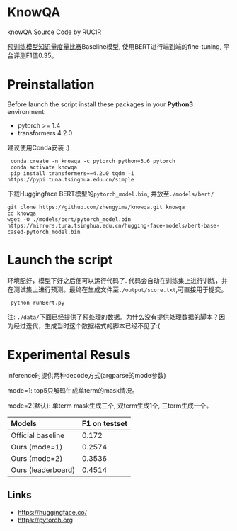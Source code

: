 
# KnowQA

knowQA Source Code by RUCIR 

[预训练模型知识量度量比赛](https://www.datafountain.cn/competitions/509)Baseline模型, 使用BERT进行端到端的fine-tuning, 平台评测F1值0.35。


# Preinstallation

Before launch the script install these packages in your **Python3** environment:
- pytorch >= 1.4
- transformers 4.2.0

建议使用Conda安装 :) 


```
 conda create -n knowqa -c pytorch python=3.6 pytorch
 conda activate knowqa
 pip install transformers==4.2.0 tqdm -i https://pypi.tuna.tsinghua.edu.cn/simple
```

下载Huggingface BERT模型的```pytorch_model.bin```, 并放至```./models/bert/```
```
git clone https://github.com/zhengyima/knowqa.git knowqa
cd knowqa
wget -O ./models/bert/pytorch_model.bin https://mirrors.tuna.tsinghua.edu.cn/hugging-face-models/bert-base-cased-pytorch_model.bin
```

# Launch the script

环境配好，模型下好之后便可以运行代码了. 代码会自动在训练集上进行训练，并在测试集上进行预测。最终在生成文件至```./output/score.txt```,可直接用于提交。

```
 python runBert.py
```

注: ```./data/```下面已经提供了预处理的数据。为什么没有提供处理数据的脚本？因为经过迭代，生成当时这个数据格式的脚本已经不见了:(



# Experimental Resuls

inference时提供两种decode方式(argparse的mode参数)

mode=1: top5只解码生成单term的mask情况。

mode=2(默认): 单term mask生成三个, 双term生成1个, 三term生成一个。

| Models | F1 on testset | 
| :---------------- | :---------------|
| Official baseline | 0.172 |
| Ours (mode=1) | 0.2574 |
| Ours (mode=2) | 0.3536 |
| Ours (leaderboard) | 0.4514 |


## Links
- https://huggingface.co/
- https://pytorch.org
